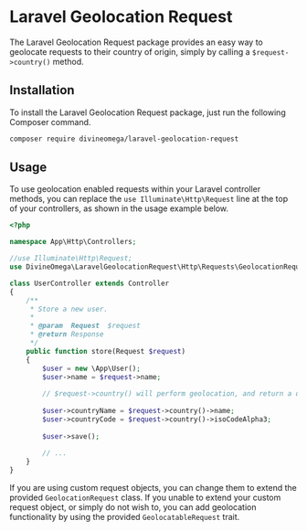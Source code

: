 # Laravel Geolocation Request

The Laravel Geolocation Request package provides an easy
way to geolocate requests to their country of origin, simply
by calling a `$request->country()` method.

## Installation

To install the Laravel Geolocation Request package, just
run the following Composer command.

```bash
composer require divineomega/laravel-geolocation-request
``` 

## Usage

To use geolocation enabled requests within your Laravel controller 
methods, you can replace the `use Illuminate\Http\Request` line 
at the top of your controllers, as shown in the usage example below.

```php
<?php

namespace App\Http\Controllers;

//use Illuminate\Http\Request;
use DivineOmega\LaravelGeolocationRequest\Http\Requests\GeolocationRequest as Request;

class UserController extends Controller
{
    /**
     * Store a new user.
     *
     * @param  Request  $request
     * @return Response
     */
    public function store(Request $request)
    {
        $user = new \App\User();
        $user->name = $request->name;
        
        // $request->country() will perform geolocation, and return a detailed country object.
        
        $user->countryName = $request->country()->name;
        $user->countryCode = $request->country()->isoCodeAlpha3;
        
        $user->save();
        
        // ...
    }
}
```

If you are using custom request objects, you can
change them to extend the provided `GeolocationRequest` class.
If you unable to extend your custom request object, or 
simply do not wish to, you can add geolocation functionality
by using the provided `GeolocatableRequest` trait.
